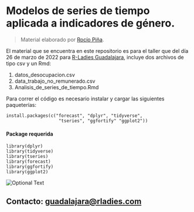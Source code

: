 # Modelos de series de tiempo aplicada a indicadores de género.
 
 > Material elaborado por [Rocío Piña](https://github.com/rociolopezpi29).




El material que se encuentra en este repositorio es para el taller que del día 26 de marzo de 2022 para [R-Ladies Guadalajara](https://twitter.com/RLadiesGDL), incluye dos archivos de tipo csv y un Rmd:

1. datos_desocupacion.csv
2. data_trabajo_no_remunerado.csv
3. Analisis_de_series_de_tiempo.Rmd


Para correr el código es necesario instalar y cargar las siguientes paqueterías:


```
install.packages(c("forecast", "dplyr", "tidyverse",
                    "tseries", "ggfortify" "ggplot2"))
```

#### Package requerida

```
library(dplyr)
library(tidyverse)
library(tseries)     
library(forecast)
library(ggfortify)
library(ggplot2)
```

![Optional Text](https://pbs.twimg.com/media/FN2hs-xX0AENZY7?format=jpg&name=4096x4096)










## Contacto: guadalajara@rladies.com
